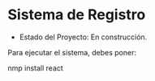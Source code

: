 <h1> Sistema de Registro</h1>

- Estado del Proyecto: En construcción.

Para ejecutar el sistema, debes poner:

nmp install react
